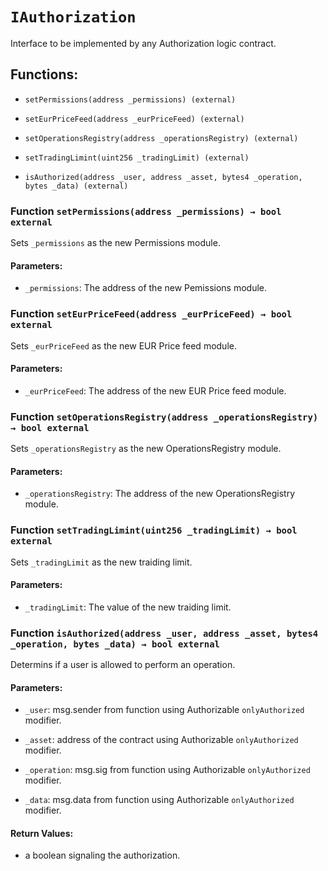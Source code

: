 # `IAuthorization`

Interface to be implemented by any Authorization logic contract.

## Functions:

- `setPermissions(address _permissions) (external)`

- `setEurPriceFeed(address _eurPriceFeed) (external)`

- `setOperationsRegistry(address _operationsRegistry) (external)`

- `setTradingLimint(uint256 _tradingLimit) (external)`

- `isAuthorized(address _user, address _asset, bytes4 _operation, bytes _data) (external)`

### Function `setPermissions(address _permissions) → bool external`

Sets `_permissions` as the new Permissions module.

#### Parameters:

- `_permissions`: The address of the new Pemissions module.

### Function `setEurPriceFeed(address _eurPriceFeed) → bool external`

Sets `_eurPriceFeed` as the new EUR Price feed module.

#### Parameters:

- `_eurPriceFeed`: The address of the new EUR Price feed module.

### Function `setOperationsRegistry(address _operationsRegistry) → bool external`

Sets `_operationsRegistry` as the new OperationsRegistry module.

#### Parameters:

- `_operationsRegistry`: The address of the new OperationsRegistry module.

### Function `setTradingLimint(uint256 _tradingLimit) → bool external`

Sets `_tradingLimit` as the new traiding limit.

#### Parameters:

- `_tradingLimit`: The value of the new traiding limit.

### Function `isAuthorized(address _user, address _asset, bytes4 _operation, bytes _data) → bool external`

Determins if a user is allowed to perform an operation.

#### Parameters:

- `_user`: msg.sender from function using Authorizable `onlyAuthorized` modifier.

- `_asset`: address of the contract using Authorizable `onlyAuthorized` modifier.

- `_operation`: msg.sig from function using Authorizable `onlyAuthorized` modifier.

- `_data`: msg.data from function using Authorizable `onlyAuthorized` modifier.

#### Return Values:

- a boolean signaling the authorization.
